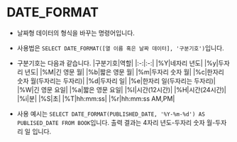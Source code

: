 # DATE_FORMAT

- 날짜형 데이터의 형식을 바꾸는 명령어입니다.

- 사용법은 `SELECT DATE_FORMAT([열 이름 혹은 날짜 데이터], '구분기호')`입니다.

- 구분기호는 다음과 같습니다.
  |구분기호|역할|
  |:-:|:-:|
  |%Y|네자리 년도|
  |%y|두자리 년도|
  |%M|긴 영문 월|
  |%b|짧은 영문 월|
  |%m|두자리 숫자 월|
  |%c|한자리 숫자 월(두자리는 두자리)|
  |%d|두자리 일|
  |%e|한자리 일(두자리는 두자리)|
  |%W|긴 영문 요일|
  |%a|짧은 영문 요일|
  |%I|시간(12시간)|
  |%H|시간(24시간)|
  |%i|분|
  |%S|초|
  |%T|hh:mm:ss|
  |%r|hh:mm:ss AM,PM|

- 사용 예시는 `SELECT DATE_FORMAT(PUBLISHED_DATE, '%Y-%m-%d') AS PUBLISED_DATE FROM BOOK`입니다. 출력 결과는 4자리 년도-두자리 숫자 월-두자리 일 입니다.
